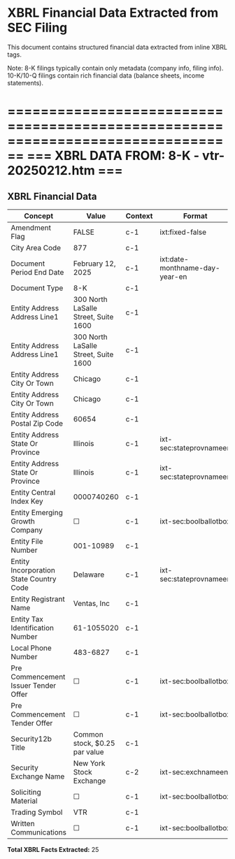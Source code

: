 # XBRL Financial Data Extracted from SEC Filing

This document contains structured financial data extracted from inline XBRL tags.

Note: 8-K filings typically contain only metadata (company info, filing info).
      10-K/10-Q filings contain rich financial data (balance sheets, income statements).


================================================================================
=== XBRL DATA FROM: 8-K - vtr-20250212.htm ===
================================================================================

## XBRL Financial Data

| Concept | Value | Context | Format |
|---------|-------|---------|--------|
| Amendment Flag | FALSE | c-1 | ixt:fixed-false |
| City Area Code | 877 | c-1 |  |
| Document Period End Date | February 12, 2025 | c-1 | ixt:date-monthname-day-year-en |
| Document Type | 8-K | c-1 |  |
| Entity Address Address Line1 | 300 North LaSalle Street, Suite 1600 | c-1 |  |
| Entity Address Address Line1 | 300 North LaSalle Street, Suite 1600 | c-1 |  |
| Entity Address City Or Town | Chicago | c-1 |  |
| Entity Address City Or Town | Chicago | c-1 |  |
| Entity Address Postal Zip Code | 60654 | c-1 |  |
| Entity Address State Or Province | Illinois | c-1 | ixt-sec:stateprovnameen |
| Entity Address State Or Province | Illinois | c-1 | ixt-sec:stateprovnameen |
| Entity Central Index Key | 0000740260 | c-1 |  |
| Entity Emerging Growth Company | ☐ | c-1 | ixt-sec:boolballotbox |
| Entity File Number | 001-10989 | c-1 |  |
| Entity Incorporation State Country Code | Delaware | c-1 | ixt-sec:stateprovnameen |
| Entity Registrant Name | Ventas, Inc | c-1 |  |
| Entity Tax Identification Number | 61-1055020 | c-1 |  |
| Local Phone Number | 483-6827 | c-1 |  |
| Pre Commencement Issuer Tender Offer | ☐ | c-1 | ixt-sec:boolballotbox |
| Pre Commencement Tender Offer | ☐ | c-1 | ixt-sec:boolballotbox |
| Security12b Title | Common stock, $0.25 par value | c-1 |  |
| Security Exchange Name | New York Stock Exchange | c-2 | ixt-sec:exchnameen |
| Soliciting Material | ☐ | c-1 | ixt-sec:boolballotbox |
| Trading Symbol | VTR | c-1 |  |
| Written Communications | ☐ | c-1 | ixt-sec:boolballotbox |

**Total XBRL Facts Extracted:** 25


